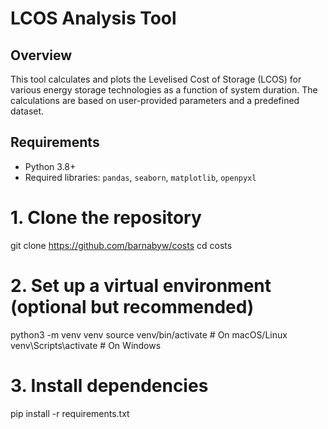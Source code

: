 # LCOS Analysis Tool

## Overview
This tool calculates and plots the Levelised Cost of Storage (LCOS) for various energy storage technologies as a function of system duration. The calculations are based on user-provided parameters and a predefined dataset.

## Requirements
- Python 3.8+
- Required libraries: `pandas`, `seaborn`, `matplotlib`, `openpyxl`

# 1. Clone the repository
git clone https://github.com/barnabyw/costs
cd costs

# 2. Set up a virtual environment (optional but recommended)
python3 -m venv venv
source venv/bin/activate  # On macOS/Linux
venv\Scripts\activate     # On Windows

# 3. Install dependencies
pip install -r requirements.txt
